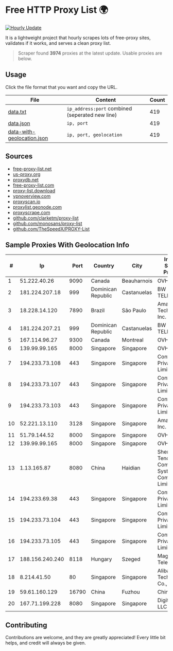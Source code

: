 
# Free HTTP Proxy List 🌍

[![Hourly Update](https://github.com/mertguvencli/http-proxy-list/actions/workflows/main.yml/badge.svg?branch=main)](https://github.com/mertguvencli/http-proxy-list/actions/workflows/main.yml)

It is a lightweight project that hourly scrapes lots of free-proxy sites, validates if it works, and serves a clean proxy list.

> Scraper found **3974** proxies at the latest update. Usable proxies are below.

## Usage

Click the file format that you want and copy the URL.


|File|Content|Count|
|----|-------|-----|
|[data.txt](https://raw.githubusercontent.com/mertguvencli/http-proxy-list/main/proxy-list/data.txt)|`ip_address:port` combined (seperated new line)|419|
|[data.json](https://raw.githubusercontent.com/mertguvencli/http-proxy-list/main/proxy-list/data.json)|`ip, port`|419|
|[data-with-geolocation.json](https://raw.githubusercontent.com/mertguvencli/http-proxy-list/main/proxy-list/data-with-geolocation.json)|`ip, port, geolocation`|419|

## Sources

* [free-proxy-list.net](https://free-proxy-list.net)
* [us-proxy.org](https://www.us-proxy.org)
* [proxydb.net](http://proxydb.net)
* [free-proxy-list.com](https://free-proxy-list.com/?page=&port=&type%5B%5D=http&type%5B%5D=https&up_time=0&search=Search)
* [proxy-list.download](https://www.proxy-list.download/HTTP)
* [vpnoverview.com](https://vpnoverview.com/privacy/anonymous-browsing/free-proxy-servers)
* [proxyscan.io](https://www.proxyscan.io)
* [proxylist.geonode.com](https://proxylist.geonode.com/api/proxy-list?limit=300&page=1&sort_by=lastChecked&sort_type=desc&protocols=http,https)
* [proxyscrape.com](https://api.proxyscrape.com/v2/?request=displayproxies&protocol=http&timeout=10000&country=all&ssl=all&anonymity=all)
* [github.com/clarketm/proxy-list](https://raw.githubusercontent.com/clarketm/proxy-list/master/proxy-list-raw.txt)
* [github.com/monosans/proxy-list](https://raw.githubusercontent.com/monosans/proxy-list/main/proxies/http.txt)
* [github.com/TheSpeedX/PROXY-List](https://raw.githubusercontent.com/TheSpeedX/PROXY-List/master/http.txt)


## Sample Proxies With Geolocation Info

|#|Ip|Port|Country|City|Internet Service Provider|
|-|--|----|-------|----|-------------------------|
|1|51.222.40.26|9090|Canada|Beauharnois|OVH SAS|
|2|181.224.207.18|999|Dominican Republic|Castanuelas|BW TELECOM|
|3|18.228.14.120|7890|Brazil|São Paulo|Amazon Technologies Inc.|
|4|181.224.207.21|999|Dominican Republic|Castanuelas|BW TELECOM|
|5|167.114.96.27|9300|Canada|Montreal|OVH SAS|
|6|139.99.99.165|8000|Singapore|Singapore|OVH SAS|
|7|194.233.73.108|443|Singapore|Singapore|Contabo Asia Private Limited|
|8|194.233.73.107|443|Singapore|Singapore|Contabo Asia Private Limited|
|9|194.233.73.103|443|Singapore|Singapore|Contabo Asia Private Limited|
|10|52.221.13.110|3128|Singapore|Singapore|Amazon.com, Inc.|
|11|51.79.144.52|8000|Singapore|Singapore|OVH SAS|
|12|139.99.99.165|8000|Singapore|Singapore|OVH SAS|
|13|1.13.165.87|8080|China|Haidian|Shenzhen Tencent Computer Systems Company Limited|
|14|194.233.69.38|443|Singapore|Singapore|Contabo Asia Private Limited|
|15|194.233.73.104|443|Singapore|Singapore|Contabo Asia Private Limited|
|16|194.233.73.105|443|Singapore|Singapore|Contabo Asia Private Limited|
|17|188.156.240.240|8118|Hungary|Szeged|Magyar Telekom plc.|
|18|8.214.41.50|80|Singapore|Singapore|Alibaba (US) Technology Co., Ltd.|
|19|59.61.160.129|16790|China|Fuzhou|Chinanet|
|20|167.71.199.228|8080|Singapore|Singapore|DigitalOcean, LLC|



## Contributing

Contributions are welcome, and they are greatly appreciated! Every
little bit helps, and credit will always be given.

